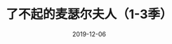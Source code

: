 ---
layout: page
title: 了不起的麦瑟尔夫人（1-3季）
description: >
  还可以，只看了前3季。
category: 剧集
img: assets/img/movie/before2020/了不起的麦瑟尔夫人.webp
star: 4
date: 2019-12-06
---